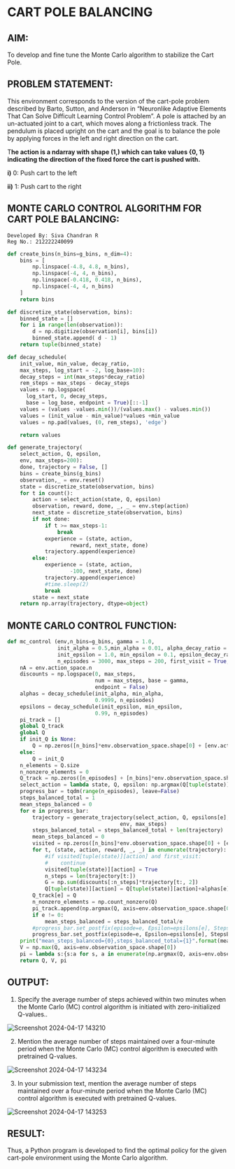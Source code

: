 # CART POLE BALANCING

## AIM:

To develop and fine tune the Monte Carlo algorithm to stabilize the Cart Pole.

## PROBLEM STATEMENT:

This environment corresponds to the version of the cart-pole problem described by Barto, Sutton, and Anderson in “Neuronlike Adaptive Elements That Can Solve Difficult Learning Control Problem”. A pole is attached by an un-actuated joint to a cart, which moves along a frictionless track. The pendulum is placed upright on the cart and the goal is to balance the pole by applying forces in the left and right direction on the cart.

T**he action is a ndarray with shape (1,) which can take values {0, 1} indicating the direction of the fixed force the cart is pushed with.**

**i)** 0: Push cart to the left

**ii)** 1: Push cart to the right

## MONTE CARLO CONTROL ALGORITHM FOR CART POLE BALANCING:

```
Developed By: Siva Chandran R
Reg No.: 212222240099
```
```py
def create_bins(n_bins=g_bins, n_dim=4):
    bins = [
        np.linspace(-4.8, 4.8, n_bins),
        np.linspace(-4, 4, n_bins),
        np.linspace(-0.418, 0.418, n_bins),
        np.linspace(-4, 4, n_bins)
    ]
    return bins
```
```py
def discretize_state(observation, bins):
    binned_state = []
    for i in range(len(observation)):
        d = np.digitize(observation[i], bins[i])
        binned_state.append( d - 1)
    return tuple(binned_state)
```
```py
def decay_schedule(
    init_value, min_value, decay_ratio,
    max_steps, log_start = -2, log_base=10):
    decay_steps = int(max_steps*decay_ratio)
    rem_steps = max_steps - decay_steps
    values = np.logspace(
      log_start, 0, decay_steps,
      base = log_base, endpoint = True)[::-1]
    values = (values -values.min())/(values.max() - values.min())
    values = (init_value - min_value)*values +min_value
    values = np.pad(values, (0, rem_steps), 'edge')

    return values
```
```py
def generate_trajectory(
    select_action, Q, epsilon,
    env, max_steps=200):
    done, trajectory = False, []
    bins = create_bins(g_bins)
    observation,_ = env.reset()
    state = discretize_state(observation, bins)
    for t in count():
        action = select_action(state, Q, epsilon)
        observation, reward, done, _, _ = env.step(action)
        next_state = discretize_state(observation, bins)
        if not done:                
            if t >= max_steps-1:
                break
            experience = (state, action,
                    reward, next_state, done)                            
            trajectory.append(experience)                
        else:
            experience = (state, action,
                    -100, next_state, done)
            trajectory.append(experience)                
            #time.sleep(2)
            break
        state = next_state
    return np.array(trajectory, dtype=object)
```

## MONTE CARLO CONTROL FUNCTION:
```py
def mc_control (env,n_bins=g_bins, gamma = 1.0,
                init_alpha = 0.5,min_alpha = 0.01, alpha_decay_ratio = 0.5,
                init_epsilon = 1.0, min_epsilon = 0.1, epsilon_decay_ratio = 0.9,
                n_episodes = 3000, max_steps = 200, first_visit = True, init_Q=None):
    nA = env.action_space.n
    discounts = np.logspace(0, max_steps,
                            num = max_steps, base = gamma,
                            endpoint = False)
    alphas = decay_schedule(init_alpha, min_alpha,
                            0.9999, n_episodes)
    epsilons = decay_schedule(init_epsilon, min_epsilon,
                            0.99, n_episodes)
    pi_track = []
    global Q_track
    global Q
    if init_Q is None:
        Q = np.zeros([n_bins]*env.observation_space.shape[0] + [env.action_space.n],dtype =np.float64)
    else:
        Q = init_Q
    n_elements = Q.size
    n_nonzero_elements = 0
    Q_track = np.zeros([n_episodes] + [n_bins]*env.observation_space.shape[0] + [env.action_space.n],dtype =np.float64)
    select_action = lambda state, Q, epsilon: np.argmax(Q[tuple(state)]) if np.random.random() > epsilon else np.random.randint(len(Q[tuple(state)]))
    progress_bar = tqdm(range(n_episodes), leave=False)
    steps_balanced_total = 1
    mean_steps_balanced = 0
    for e in progress_bar:        
        trajectory = generate_trajectory(select_action, Q, epsilons[e],
                                    env, max_steps)
        steps_balanced_total = steps_balanced_total + len(trajectory)
        mean_steps_balanced = 0
        visited = np.zeros([n_bins]*env.observation_space.shape[0] + [env.action_space.n],dtype =np.float64)
        for t, (state, action, reward, _, _) in enumerate(trajectory):
            #if visited[tuple(state)][action] and first_visit:
            #    continue    
            visited[tuple(state)][action] = True
            n_steps = len(trajectory[t:])
            G = np.sum(discounts[:n_steps]*trajectory[t:, 2])
            Q[tuple(state)][action] = Q[tuple(state)][action]+alphas[e]*(G - Q[tuple(state)][action])
        Q_track[e] = Q
        n_nonzero_elements = np.count_nonzero(Q)
        pi_track.append(np.argmax(Q, axis=env.observation_space.shape[0]))
        if e != 0:
            mean_steps_balanced = steps_balanced_total/e
        #progress_bar.set_postfix(episode=e, Epsilon=epsilons[e], Steps=f"{len(trajectory)}" ,MeanStepsBalanced=f"{mean_steps_balanced:.2f}", NonZeroValues="{0}/{1}".format(n_nonzero_elements,n_elements))
        progress_bar.set_postfix(episode=e, Epsilon=epsilons[e], StepsBalanced=f"{len(trajectory)}" ,MeanStepsBalanced=f"{mean_steps_balanced:.2f}")
    print("mean_steps_balanced={0},steps_balanced_total={1}".format(mean_steps_balanced,steps_balanced_total))
    V = np.max(Q, axis=env.observation_space.shape[0])
    pi = lambda s:{s:a for s, a in enumerate(np.argmax(Q, axis=env.observation_space.shape[0]))}[s]
    return Q, V, pi
```
## OUTPUT:
1. Specify the average number of steps achieved within two minutes when the Monte Carlo (MC) control algorithm is initiated with zero-initialized Q-values..

![Screenshot 2024-04-17 143210](https://github.com/palamakuladeepika/rl-cartpole/assets/94154679/2d39ec1e-6b87-466d-b7e3-82da9c14eb09)

2. Mention the average number of steps maintained over a four-minute period when the Monte Carlo (MC) control algorithm is executed with pretrained Q-values.

![Screenshot 2024-04-17 143234](https://github.com/palamakuladeepika/rl-cartpole/assets/94154679/4d3c0fb9-9cb9-4034-a8b4-f52fc02a6aa0)

3. In your submission text, mention the average number of steps maintained over a four-minute period when the Monte Carlo (MC) control algorithm is executed with pretrained Q-values.

![Screenshot 2024-04-17 143253](https://github.com/palamakuladeepika/rl-cartpole/assets/94154679/be8df784-e2f0-4077-afee-f93f07ff43a3)

## RESULT:
Thus, a Python program is developed to find the optimal policy for the given cart-pole environment using the Monte Carlo algorithm.
